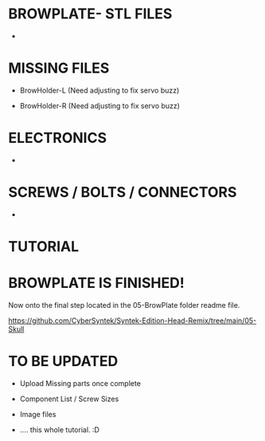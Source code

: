 BROWPLATE- STL FILES
=


- 

MISSING FILES
= 
- BrowHolder-L (Need adjusting to fix servo buzz)

- BrowHolder-R (Need adjusting to fix servo buzz)


ELECTRONICS
=
- 

SCREWS / BOLTS / CONNECTORS
=
- 


TUTORIAL
= 


BROWPLATE IS FINISHED!
=
Now onto the final step located in the 05-BrowPlate folder readme file.

https://github.com/CyberSyntek/Syntek-Edition-Head-Remix/tree/main/05-Skull

TO BE UPDATED
=
- Upload Missing parts once complete

- Component List / Screw Sizes

- Image files

- .... this whole tutorial. :D
